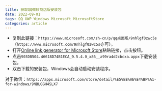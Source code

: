 ```yaml
---
title: 获取QQ微软商店版安装包
date: 2022-09-01
tags: QQ UWP Windows Microsoft MicrosoftStore
categories: article
---
```


* 复制此链接：`https://www.microsoft.com/zh-cn/p/qq桌面版/9nhlgf0zwc5s` （`https://www.microsoft.com/9nhlgf0zwc5s`亦可）。
* 打开[Online link generator for Microsoft Store](https://store.rg-adguard.net/)粘贴链接，点击按钮。
* 点击`903DB504.46618D74B1ECA_9.5.4.0_x86__a99ra4d2cbcxa.appx`下载安装包。
* 双击下载的安装包，Windows会自动启动安装程序。

对于微信：`https://apps.microsoft.com/store/detail/%E5%BE%AE%E4%BF%A1-for-windows/9NBLGGH4SLX7`
